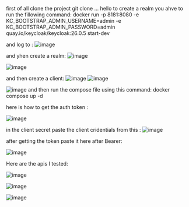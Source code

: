 first of all clone the project git clone ...
hello to create a realm you ahve to run the fillowing command:
docker run -p 8181:8080 -e KC_BOOTSTRAP_ADMIN_USERNAME=admin -e KC_BOOTSTRAP_ADMIN_PASSWORD=admin quay.io/keycloak/keycloak:26.0.5 start-dev

and log to :
![image](https://github.com/user-attachments/assets/604bcbda-fdeb-40e5-97b0-1cb2ed7bcddd)

and yhen create a realm:
![image](https://github.com/user-attachments/assets/fbb61f6b-a1c0-44f1-853d-61726c84e260)

![image](https://github.com/user-attachments/assets/6acd2e7e-29e0-4c1d-ac3a-141cfe12d88c)

and then create a client:
![image](https://github.com/user-attachments/assets/fc84109c-1fbf-4044-b2cb-4d275d5168c0)
![image](https://github.com/user-attachments/assets/eadd5011-04e3-4041-8a2c-8fa5640528b3)

![image](https://github.com/user-attachments/assets/d76af1b5-bd00-4e0a-8d4a-79cca60467ab)
and then run the compose file using this command: docker compose up -d

here is how to get the auth token :

![image](https://github.com/user-attachments/assets/897132f7-a75a-45a1-9e3c-2ed7ace281b4)

in the client secret paste the client cridentials from this :
![image](https://github.com/user-attachments/assets/cb335d47-2679-45e3-87f2-fafdf1143d1b)

after getting the token paste it here after Bearer:

![image](https://github.com/user-attachments/assets/2d6f8be7-f3a8-49f7-bee0-1ae183ec45ac)

Here are the apis I tested:

![image](https://github.com/user-attachments/assets/f79ab96c-d40b-4879-bba9-db9e4502cdb2)

![image](https://github.com/user-attachments/assets/8927d8f3-2355-4e37-ad17-5d218333568f)


![image](https://github.com/user-attachments/assets/f898cc7a-be21-465f-b480-009a42c1f772)

















